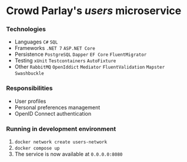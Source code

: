 # Crowd Parlay's *users* microservice
 
### Technologies
- Languages `C#` `SQL`
- Frameworks `.NET 7` `ASP.NET Core`
- Persistence `PostgreSQL` `Dapper` `EF Core` `FluentMigrator`
- Testing `xUnit` `Testcontainers` `AutoFixture`
- Other `RabbitMQ` `OpenIddict` `Mediator` `FluentValidation` `Mapster` `Swashbuckle`
 
### Responsibilities
- User profiles
- Personal preferences management
- OpenID Connect authentication
 
### Running in development environment
1. `docker network create users-network`
1. `docker compose up`
1. The service is now available at `0.0.0.0:8080`
